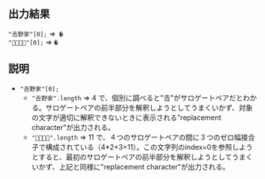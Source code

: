 ## 出力結果

`"𠮷野家"[0];` =>` �` </br>
`"👨‍👨‍👧‍👧"[0];` => `�`

## 説明

- `"𠮷野家"[0];`
  - `"𠮷野家".length` => 4 で、個別に調べると"𠮷"がサロゲートペアだとわかる。サロゲートペアの前半部分を解釈しようとしてうまくいかず、対象の文字が適切に解釈できないときに表示される"replacement character"が出力される。
  - `"👨‍👨‍👧‍👧".length` => 11 で、４つのサロゲートペアの間に３つのゼロ幅接合子で構成されている（4\*2+3=11）。この文字列のindex=0を参照しようとすると、最初のサロゲートペアの前半部分を解釈しようとしてうまくいかず、上記と同様に"replacement character"が出力される。
